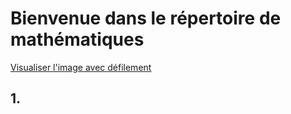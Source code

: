 # Bienvenue dans le répertoire de mathématiques




[Visualiser l'image avec défilement](math.html)



## 1. 